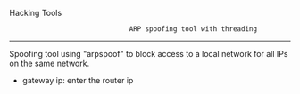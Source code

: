 Hacking Tools

                                  ARP spoofing tool with threading
--------------------------------------------------------------------------------------------------

Spoofing tool using "arpspoof" to block access to a local network for all IPs on the same network.

  - gateway ip: enter the router ip
